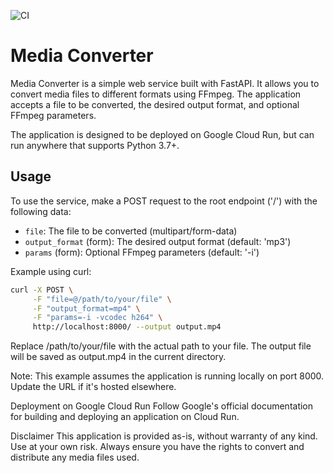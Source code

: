 ![CI](https://github.com/your-username/your-repo/actions/workflows/ci.yml/badge.svg)

# Media Converter

Media Converter is a simple web service built with FastAPI. It allows you to convert media files to different formats using FFmpeg. The application accepts a file to be converted, the desired output format, and optional FFmpeg parameters.

The application is designed to be deployed on Google Cloud Run, but can run anywhere that supports Python 3.7+.


## Usage

To use the service, make a POST request to the root endpoint ('/') with the following data:

- `file`: The file to be converted (multipart/form-data)
- `output_format` (form): The desired output format (default: 'mp3')
- `params` (form): Optional FFmpeg parameters (default: '-i')

Example using curl:

```bash
curl -X POST \
     -F "file=@/path/to/your/file" \
     -F "output_format=mp4" \
     -F "params=-i -vcodec h264" \
     http://localhost:8000/ --output output.mp4
```
Replace /path/to/your/file with the actual path to your file. The output file will be saved as output.mp4 in the current directory.

Note: This example assumes the application is running locally on port 8000. Update the URL if it's hosted elsewhere.

Deployment on Google Cloud Run
Follow Google's official documentation for building and deploying an application on Cloud Run.

Disclaimer
This application is provided as-is, without warranty of any kind. Use at your own risk. Always ensure you have the rights to convert and distribute any media files used.
